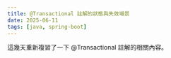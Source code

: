 ```yaml
---
title: @Transactional 註解的狀態與失效場景
date: 2025-06-11
tags: [java, spring-boot]
---
```


這幾天重新複習了一下 @Transactional 註解的相關內容。


